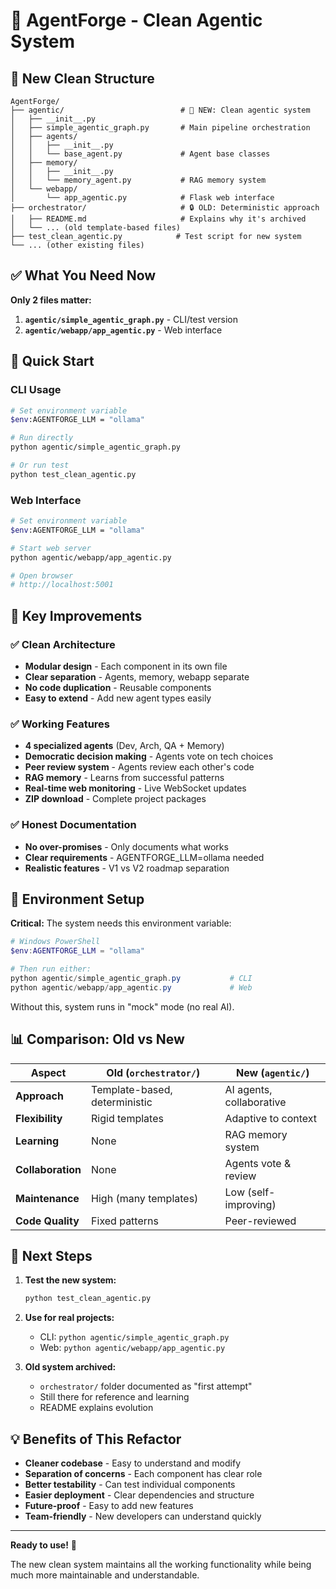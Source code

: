 # 🚀 AgentForge - Clean Agentic System

## 📁 New Clean Structure

```
AgentForge/
├── agentic/                          # 🎯 NEW: Clean agentic system
│   ├── __init__.py
│   ├── simple_agentic_graph.py       # Main pipeline orchestration
│   ├── agents/
│   │   ├── __init__.py
│   │   └── base_agent.py             # Agent base classes
│   ├── memory/
│   │   ├── __init__.py
│   │   └── memory_agent.py           # RAG memory system
│   └── webapp/
│       └── app_agentic.py            # Flask web interface
├── orchestrator/                     # 🔒 OLD: Deterministic approach
│   ├── README.md                     # Explains why it's archived
│   └── ... (old template-based files)
├── test_clean_agentic.py            # Test script for new system
└── ... (other existing files)
```

## ✅ What You Need Now

**Only 2 files matter:**

1. **`agentic/simple_agentic_graph.py`** - CLI/test version
2. **`agentic/webapp/app_agentic.py`** - Web interface

## 🚀 Quick Start

### CLI Usage
```bash
# Set environment variable
$env:AGENTFORGE_LLM = "ollama"

# Run directly
python agentic/simple_agentic_graph.py

# Or run test
python test_clean_agentic.py
```

### Web Interface
```bash
# Set environment variable
$env:AGENTFORGE_LLM = "ollama"

# Start web server
python agentic/webapp/app_agentic.py

# Open browser
# http://localhost:5001
```

## 🎯 Key Improvements

### ✅ Clean Architecture
- **Modular design** - Each component in its own file
- **Clear separation** - Agents, memory, webapp separate
- **No code duplication** - Reusable components
- **Easy to extend** - Add new agent types easily

### ✅ Working Features
- **4 specialized agents** (Dev, Arch, QA + Memory)
- **Democratic decision making** - Agents vote on tech choices  
- **Peer review system** - Agents review each other's code
- **RAG memory** - Learns from successful patterns
- **Real-time web monitoring** - Live WebSocket updates
- **ZIP download** - Complete project packages

### ✅ Honest Documentation
- **No over-promises** - Only documents what works
- **Clear requirements** - AGENTFORGE_LLM=ollama needed
- **Realistic features** - V1 vs V2 roadmap separation

## 🔧 Environment Setup

**Critical:** The system needs this environment variable:

```powershell
# Windows PowerShell
$env:AGENTFORGE_LLM = "ollama"

# Then run either:
python agentic/simple_agentic_graph.py           # CLI
python agentic/webapp/app_agentic.py             # Web
```

Without this, system runs in "mock" mode (no real AI).

## 📊 Comparison: Old vs New

| Aspect | Old (`orchestrator/`) | New (`agentic/`) |
|--------|----------------------|------------------|
| **Approach** | Template-based, deterministic | AI agents, collaborative |
| **Flexibility** | Rigid templates | Adaptive to context |
| **Learning** | None | RAG memory system |
| **Collaboration** | None | Agents vote & review |
| **Maintenance** | High (many templates) | Low (self-improving) |
| **Code Quality** | Fixed patterns | Peer-reviewed |

## 🎯 Next Steps

1. **Test the new system:**
   ```bash
   python test_clean_agentic.py
   ```

2. **Use for real projects:**
   - CLI: `python agentic/simple_agentic_graph.py`  
   - Web: `python agentic/webapp/app_agentic.py`

3. **Old system archived:**
   - `orchestrator/` folder documented as "first attempt"
   - Still there for reference and learning
   - README explains evolution

## 💡 Benefits of This Refactor

- **Cleaner codebase** - Easy to understand and modify
- **Separation of concerns** - Each component has clear role  
- **Better testability** - Can test individual components
- **Easier deployment** - Clear dependencies and structure
- **Future-proof** - Easy to add new features
- **Team-friendly** - New developers can understand quickly

---

**Ready to use!** 🎉

The new clean system maintains all the working functionality while being much more maintainable and understandable.